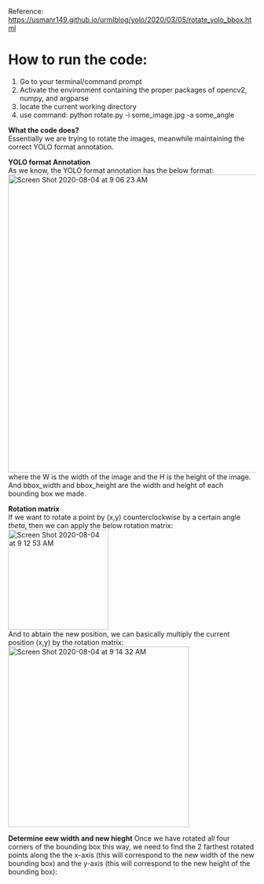 Reference:
https://usmanr149.github.io/urmlblog/yolo/2020/03/05/rotate_yolo_bbox.html <br/>


# **How to run the code:** <br/>
1. Go to your terminal/command prompt 
2. Activate the environment containing the proper packages of opencv2, numpy, and argparse
3. locate the current working directory 
4. use command: python rotate.py -i some_image.jpg -a some_angle

**What the code does?** <br/>
Essentially we are trying to rotate the images, meanwhile maintaining the correct YOLO format annotation. 

**YOLO format Annotation** <br/>
As we know, the YOLO format annotation has the below format:
<img width="607" alt="Screen Shot 2020-08-04 at 9 06 23 AM" src="https://user-images.githubusercontent.com/52982585/89303472-da27bb80-d631-11ea-9a75-e18ef1c5724e.png"> <br/>
where the W is the width of the image and the H is the height of the image. And bbox_width and bbox_height are the width and height of each bounding box we made. 

**Rotation matrix** <br/>
If we want to rotate a point by (x,y) counterclockwise by a certain angle *theta*, then we can apply the below rotation matrix: 
<img width="204" alt="Screen Shot 2020-08-04 at 9 12 53 AM" src="https://user-images.githubusercontent.com/52982585/89304148-ba44c780-d632-11ea-9e56-5051f0cd0104.png"> <br/>
And to abtain the new position, we can basically multiply the current position (x,y) by the rotation matrix: 
<img width="368" alt="Screen Shot 2020-08-04 at 9 14 32 AM" src="https://user-images.githubusercontent.com/52982585/89304561-30e1c500-d633-11ea-8258-f5b52220cdbe.png"> <br/> 

**Determine eew width and new hieght** 
Once we have rotated all four corners of the bounding box this way, we need to find the 2 farthest rotated points along the the x-axis (this will correspond to the new width of the new bounding box) and the y-axis (this will correspond to the new height of the bounding box): 


